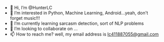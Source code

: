 - 👋 Hi, I’m @HunterLC
- 👀 I’m interested in Python, Machine Learning, Android...yeah, don't forget music!!!
- 🌱 I’m currently learning sarcasm detection, sort of NLP problems
- 💞️ I’m looking to collaborate on ...
- 📫 How to reach me? well, my email address is lc411887055@gmail.com

<!---
HunterLC/HunterLC is a ✨ special ✨ repository because its `README.md` (this file) appears on your GitHub profile.
You can click the Preview link to take a look at your changes.
--->
